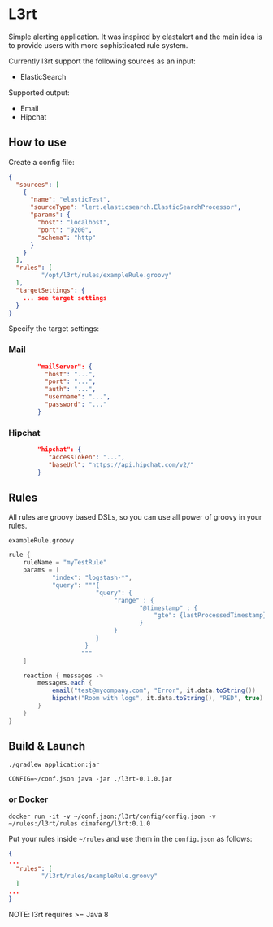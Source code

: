# L3rt

Simple alerting application. It was inspired by elastalert and the main idea is to provide users with more sophisticated rule system.

Currently l3rt support the following sources as an input:

* ElasticSearch

Supported output:

* Email
* Hipchat

## How to use

Create a config file:

```json
{
  "sources": [
    {
      "name": "elasticTest",
      "sourceType": "lert.elasticsearch.ElasticSearchProcessor",
      "params": {
        "host": "localhost",
        "port": "9200",
        "schema": "http"
      }
    }
  ],
  "rules": [
         "/opt/l3rt/rules/exampleRule.groovy"
  ],
  "targetSettings": {
    ... see target settings
  }
}
```

Specify the target settings:

### Mail

```json
        "mailServer": {
          "host": "...",
          "port": "...",
          "auth": "...",
          "username": "...",
          "password": "..."
        }
```

### Hipchat

```json
        "hipchat": {
           "accessToken": "...",
           "baseUrl": "https://api.hipchat.com/v2/"
        }
```

## Rules

All rules are groovy based DSLs, so you can use all power of groovy in your rules.

`exampleRule.groovy`

```groovy
rule {
    ruleName = "myTestRule"
    params = [
            "index": "logstash-*",
            "query": """{
                        "query": {
                             "range" : {
                                    "@timestamp" : {
                                        "gte": {lastProcessedTimestamp}
                                    }
                             }
                        }
                     }
                    """
    ]

    reaction { messages ->
        messages.each {
            email("test@mycompany.com", "Error", it.data.toString())
            hipchat("Room with logs", it.data.toString(), "RED", true)
        }
    }
}
```

## Build & Launch 

`./gradlew application:jar `

`CONFIG=~/conf.json java -jar ./l3rt-0.1.0.jar`

### or Docker

`docker run -it -v ~/conf.json:/l3rt/config/config.json -v ~/rules:/l3rt/rules dimafeng/l3rt:0.1.0`

Put your rules inside `~/rules` and use them in the `config.json` as follows:

```json
{
...
  "rules": [
         "/l3rt/rules/exampleRule.groovy"
  ]
...
}
```

NOTE: l3rt requires >= Java 8